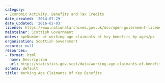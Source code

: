 ```yaml
---
category:
- Economic Activity, Benefits and Tax Credits
date_created: '2014-07-29'
date_updated: '2016-02-03'
license: https://www.nationalarchives.gov.uk/doc/open-government-licence/version/3/
maintainer: Scottish Government
notes: <p>Number of working age claimants of key benefits by age</p>
organization: Scottish Government
records: null
resources:
- format: html
  name: Description
  url: http://statistics.gov.scot/data/working-age-claimants-of-benefits-key
schema: default
title: Working Age Claimants Of Key Benefits
---
```

